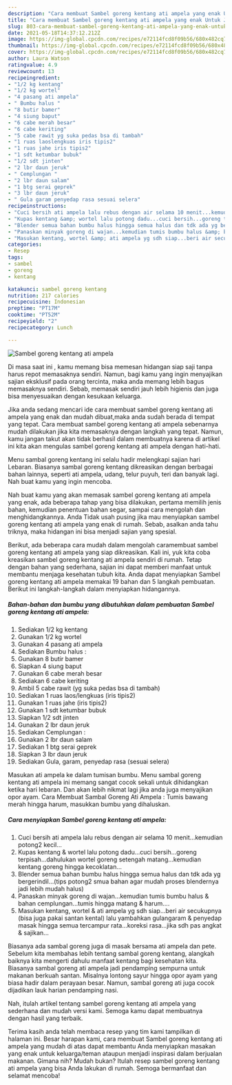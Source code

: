 ```yaml
---
description: "Cara membuat Sambel goreng kentang ati ampela yang enak Untuk Jualan"
title: "Cara membuat Sambel goreng kentang ati ampela yang enak Untuk Jualan"
slug: 803-cara-membuat-sambel-goreng-kentang-ati-ampela-yang-enak-untuk-jualan
date: 2021-05-18T14:37:12.212Z
image: https://img-global.cpcdn.com/recipes/e72114fcd8f09b56/680x482cq70/sambel-goreng-kentang-ati-ampela-foto-resep-utama.jpg
thumbnail: https://img-global.cpcdn.com/recipes/e72114fcd8f09b56/680x482cq70/sambel-goreng-kentang-ati-ampela-foto-resep-utama.jpg
cover: https://img-global.cpcdn.com/recipes/e72114fcd8f09b56/680x482cq70/sambel-goreng-kentang-ati-ampela-foto-resep-utama.jpg
author: Laura Watson
ratingvalue: 4.9
reviewcount: 13
recipeingredient:
- "1/2 kg kentang"
- "1/2 kg wortel"
- "4 pasang ati ampela"
- " Bumbu halus "
- "8 butir bamer"
- "4 siung baput"
- "6 cabe merah besar"
- "6 cabe keriting"
- "5 cabe rawit yg suka pedas bsa di tambah"
- "1 ruas laoslengkuas iris tipis2"
- "1 ruas jahe iris tipis2"
- "1 sdt ketumbar bubuk"
- "1/2 sdt jinten"
- "2 lbr daun jeruk"
- " Cemplungan "
- "2 lbr daun salam"
- "1 btg serai geprek"
- "3 lbr daun jeruk"
- " Gula garam penyedap rasa sesuai selera"
recipeinstructions:
- "Cuci bersih ati ampela lalu rebus dengan air selama 10 menit...kemudian potong2 kecil..."
- "Kupas kentang &amp; wortel lalu potong dadu...cuci bersih...goreng terpisah...dahulukan wortel goreng setengah matang...kemudian kentang goreng hingga kecoklatan..."
- "Blender semua bahan bumbu halus hingga semua halus dan tdk ada yg bergerindil...(tips potong2 smua bahan agar mudah proses blendernya jadi lebih mudah halus)"
- "Panaskan minyak goreng di wajan...kemudian tumis bumbu halus &amp; bahan cemplungan...tumis hingga matang &amp; harum...."
- "Masukan kentang, wortel &amp; ati ampela yg sdh siap...beri air secukupnya (bisa juga pakai santan kental) lalu yambahkan gulangaram &amp; penyedap masak hingga semua tercampur rata...koreksi rasa...jika sdh pas angkat &amp; sajikan..."
categories:
- Resep
tags:
- sambel
- goreng
- kentang

katakunci: sambel goreng kentang 
nutrition: 217 calories
recipecuisine: Indonesian
preptime: "PT17M"
cooktime: "PT52M"
recipeyield: "2"
recipecategory: Lunch

---
```



![Sambel goreng kentang ati ampela](https://img-global.cpcdn.com/recipes/e72114fcd8f09b56/680x482cq70/sambel-goreng-kentang-ati-ampela-foto-resep-utama.jpg)

Di masa  saat ini , kamu memang bisa memesan hidangan siap saji tanpa harus repot memasaknya sendiri. Namun, bagi kamu yang ingin menyajikan sajian eksklusif pada orang tercinta, maka anda memang lebih bagus memasaknya sendiri. Sebab, memasak sendiri jauh lebih higienis dan juga bisa menyesuaikan dengan kesukaan keluarga.

Jika anda sedang mencari ide cara membuat sambel goreng kentang ati ampela yang enak dan mudah dibuat,maka anda sudah berada di tempat yang tepat. Cara membuat sambel goreng kentang ati ampela  sebenarnya mudah dilakukan jika kita memasaknya dengan langkah yang tepat. Namun, kamu jangan takut akan tidak berhasil dalam membuatnya 
karena di artikel ini kita akan mengulas sambel goreng kentang ati ampela dengan hati-hati.  

Menu sambal goreng kentang ini selalu hadir melengkapi sajian hari Lebaran. Biasanya sambal goreng kentang dikreasikan dengan berbagai bahan lainnya, seperti ati ampela, udang, telur puyuh, teri dan banyak lagi. Nah buat kamu yang ingin mencoba.

Nah buat kamu yang akan memasak sambel goreng kentang ati ampela yang enak, ada beberapa tahap yang bisa dilakukan, pertama memilih jenis bahan, kemudian penentuan bahan segar, sampai cara mengolah dan menghidangkannya. Anda Tidak usah pusing jika mau menyiapkan sambel goreng kentang ati ampela yang enak di rumah. Sebab, asalkan anda  tahu triknya, maka hidangan ini bisa menjadi sajian yang spesial.

Berikut, ada beberapa cara mudah dalam mengolah caramembuat sambel goreng kentang ati ampela yang siap dikreasikan. Kali ini, yuk kita coba kreasikan sambel goreng kentang ati ampela sendiri di rumah. Tetap dengan bahan yang sederhana, sajian ini dapat memberi manfaat untuk membantu menjaga kesehatan tubuh kita. Anda dapat menyiapkan Sambel goreng kentang ati ampela memakai 19 bahan dan 5 langkah pembuatan. Berikut ini langkah-langkah dalam menyiapkan hidangannya.

<!--inarticleads1-->

##### Bahan-bahan dan bumbu yang dibutuhkan dalam pembuatan Sambel goreng kentang ati ampela:

1. Sediakan 1/2 kg kentang
1. Gunakan 1/2 kg wortel
1. Gunakan 4 pasang ati ampela
1. Sediakan  Bumbu halus :
1. Gunakan 8 butir bamer
1. Siapkan 4 siung baput
1. Gunakan 6 cabe merah besar
1. Sediakan 6 cabe keriting
1. Ambil 5 cabe rawit (yg suka pedas bsa di tambah)
1. Sediakan 1 ruas laos/lengkuas (iris tipis2)
1. Gunakan 1 ruas jahe (iris tipis2)
1. Gunakan 1 sdt ketumbar bubuk
1. Siapkan 1/2 sdt jinten
1. Gunakan 2 lbr daun jeruk
1. Sediakan  Cemplungan :
1. Gunakan 2 lbr daun salam
1. Sediakan 1 btg serai geprek
1. Siapkan 3 lbr daun jeruk
1. Sediakan  Gula, garam, penyedap rasa (sesuai selera)


Masukan ati ampela ke dalam tumisan bumbu. Menu sambal goreng kentang ati ampela ini memang sangat cocok sekali untuk dihidangkan ketika hari lebaran. Dan akan lebih nikmat lagi jika anda juga menyajikan opor ayam. Cara Membuat Sambal Goreng Ati Ampela : Tumis bawang merah hingga harum, masukkan bumbu yang dihaluskan. 

<!--inarticleads2-->

##### Cara menyiapkan Sambel goreng kentang ati ampela:

1. Cuci bersih ati ampela lalu rebus dengan air selama 10 menit...kemudian potong2 kecil...
1. Kupas kentang &amp; wortel lalu potong dadu...cuci bersih...goreng terpisah...dahulukan wortel goreng setengah matang...kemudian kentang goreng hingga kecoklatan...
1. Blender semua bahan bumbu halus hingga semua halus dan tdk ada yg bergerindil...(tips potong2 smua bahan agar mudah proses blendernya jadi lebih mudah halus)
1. Panaskan minyak goreng di wajan...kemudian tumis bumbu halus &amp; bahan cemplungan...tumis hingga matang &amp; harum....
1. Masukan kentang, wortel &amp; ati ampela yg sdh siap...beri air secukupnya (bisa juga pakai santan kental) lalu yambahkan gulangaram &amp; penyedap masak hingga semua tercampur rata...koreksi rasa...jika sdh pas angkat &amp; sajikan...


Biasanya ada sambal goreng juga di masak bersama ati ampela dan pete. Sebelum kita membahas lebih tentang sambal goreng kentang, alangkah baiknya kita mengerti dahulu manfaat kentang bagi kesehatan kita. Biasanya sambal goreng ati ampela jadi pendamping sempurna untuk makanan berkuah santan. Misalnya lontong sayur hingga opor ayam yang biasa hadir dalam perayaan besar. Namun, sambal goreng ati juga cocok dijadikan lauk harian pendamping nasi. 

Nah, itulah artikel tentang  sambel goreng kentang ati ampela  yang sederhana dan mudah versi kami. Semoga kamu dapat membuatnya dengan hasil yang terbaik. 

Terima kasih anda telah membaca resep yang tim kami tampilkan di halaman ini. Besar harapan kami, cara membuat  Sambel goreng kentang ati ampela yang mudah di atas dapat membantu Anda menyiapkan masakan yang enak untuk keluarga/teman ataupun menjadi inspirasi dalam berjualan makanan. Gimana nih? Mudah bukan? Itulah resep sambel goreng kentang ati ampela yang bisa Anda lakukan di rumah. Semoga bermanfaat dan selamat mencoba!

